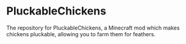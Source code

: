 PluckableChickens
=========

The repository for PluckableChickens, a Minecraft mod which makes chickens pluckable, allowing you to farm them for feathers.
